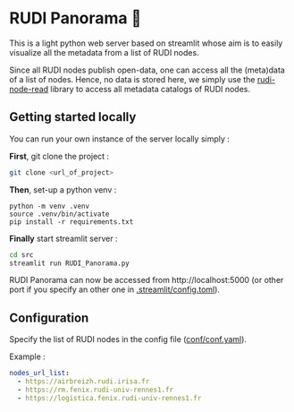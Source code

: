 # RUDI Panorama 🔭

This is a light python web server based on streamlit whose aim is to easily visualize all the metadata from a list of RUDI nodes.

Since all RUDI nodes publish open-data, one can access all the (meta)data of a list of nodes. Hence, no data is stored here, we simply use the [rudi-node-read](https://github.com/OlivierMartineau/rudi-node-read) library to access all metadata catalogs of RUDI nodes.

## Getting started locally

You can run your own instance of the server locally simply :

__First__, git clone the project : 

```bash
git clone <url_of_project>
```

__Then__, set-up a python venv : 

```
python -m venv .venv
source .venv/bin/activate
pip install -r requirements.txt
```

__Finally__ start streamlit server :

```bash
cd src
streamlit run RUDI_Panorama.py
```

RUDI Panorama can now be accessed from http://localhost:5000 (or other port if you specify an other one in [.streamlit/config.toml](rudi-overview/.streamlit/config.toml)).

## Configuration

Specify the list of RUDI nodes in the config file ([conf/conf.yaml](conf/conf.yaml)).

Example :

```yaml
nodes_url_list:
  - https://airbreizh.rudi.irisa.fr
  - https://rm.fenix.rudi-univ-rennes1.fr
  - https://logistica.fenix.rudi-univ-rennes1.fr
```